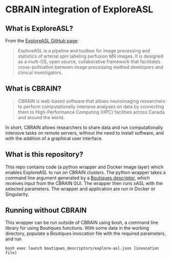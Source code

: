 # CBRAIN integration of ExploreASL

## What is ExploreASL?

From the [ExploreASL GitHub page](https://github.com/ExploreASL/ExploreASL):

> ExploreASL is a pipeline and toolbox for image processing and statistics of arterial spin labeling perfusion MR images. It is designed as a multi-OS, open source, collaborative framework that facilitates cross-pollination between image processing method developers and clinical investigators.

## What is CBRAIN?

> CBRAIN is web-based software that allows neuroimaging researchers to perform computationally intensive analyses on data by connecting them to High-Performance Computing (HPC) facilities across Canada and around the world.

In short, CBRAIN allows researchers to share data and run computationally intensive tasks on remote servers, without the need to install software, and with the addition of a graphical user interface.

## What is this repository?

This repo contains code (a python wrapper and Docker image layer) which enables ExploreASL to run on CBRAIN clusters. The python wrapper takes a command line argument generated by a [Boutiques descriptor](https://github.com/boutiques/boutiques), which receives input from the CBRAIN GUI. The wrapper then runs xASL with the selected parameters. The wrapper and application are run in Docker or Singularity.

## Running without CBRAIN

This wrapper can be run outside of CBRAIN using bosh, a command line library for using Boutiques functions. With some data in the working directory, populate a Boutiques invocation file with the required parameters, and run

`bosh exec launch boutiques_descriptors/explore-asl.json [invocation file]`
